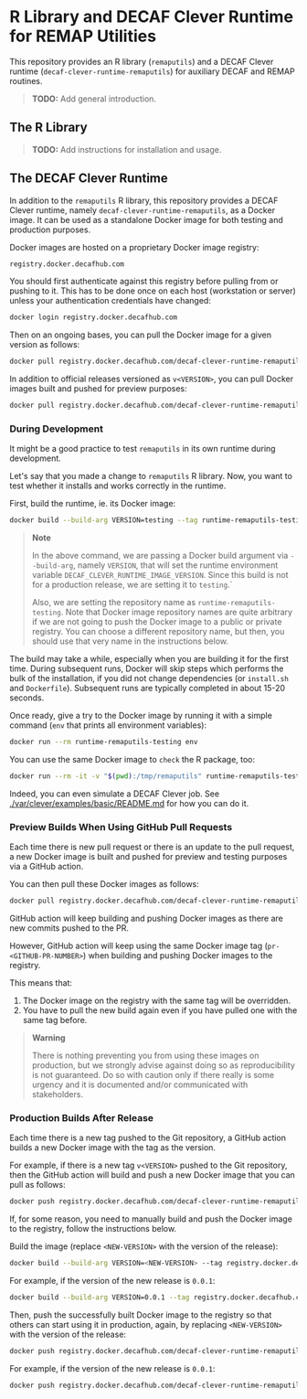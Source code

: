 # R Library and DECAF Clever Runtime for REMAP Utilities

This repository provides an R library (`remaputils`) and a DECAF Clever runtime
(`decaf-clever-runtime-remaputils`) for auxiliary DECAF and REMAP routines.

> **TODO:** Add general introduction.

## The R Library

> **TODO:** Add instructions for installation and usage.

## The DECAF Clever Runtime

In addition to the `remaputils` R library, this repository provides a DECAF
Clever runtime, namely `decaf-clever-runtime-remaputils`, as a Docker image. It
can be used as a standalone Docker image for both testing and production
purposes.

Docker images are hosted on a proprietary Docker image registry:

```txt
registry.docker.decafhub.com
```

You should first authenticate against this registry before pulling from or
pushing to it. This has to be done once on each host (workstation or server)
unless your authentication credentials have changed:

```sh
docker login registry.docker.decafhub.com
```

Then on an ongoing bases, you can pull the Docker image for a given version as
follows:

```sh
docker pull registry.docker.decafhub.com/decaf-clever-runtime-remaputils:v<VERSION>
```

In addition to official releases versioned as `v<VERSION>`, you can pull Docker
images built and pushed for preview purposes:

```sh
docker pull registry.docker.decafhub.com/decaf-clever-runtime-remaputils:pr-<GITHUB-PR-NUMBER>
```

### During Development

It might be a good practice to test `remaputils` in its own runtime during
development.

Let's say that you made a change to `remaputils` R library. Now, you want to
test whether it installs and works correctly in the runtime.

First, build the runtime, ie. its Docker image:

```sh
docker build --build-arg VERSION=testing --tag runtime-remaputils-testing .
```

> **Note**
>
> In the above command, we are passing a Docker build argument via
> `--build-arg`, namely `VERSION`, that will set the runtime environment
> variable `DECAF_CLEVER_RUNTIME_IMAGE_VERSION`. Since this build is not for a
> production release, we are setting it to `testing`.`
>
> Also, we are setting the repository name as `runtime-remaputils-testing`. Note
> that Docker image repository names are quite arbitrary if we are not going to
> push the Docker image to a public or private registry. You can choose a
> different repository name, but then, you should use that very name in the
> instructions below.

The build may take a while, especially when you are building it for the first
time. During subsequent runs, Docker will skip steps which performs the bulk of
the installation, if you did not change dependencies (or `install.sh` and
`Dockerfile`). Subsequent runs are typically completed in about 15-20 seconds.

Once ready, give a try to the Docker image by running it with a simple command
(`env` that prints all environment variables):

```sh
docker run --rm runtime-remaputils-testing env
```

You can use the same Docker image to `check` the R package, too:

```sh
docker run --rm -it -v "$(pwd):/tmp/remaputils" runtime-remaputils-testing R --quiet --vanilla -e 'devtools::check("/tmp/remaputils")'
```

Indeed, you can even simulate a DECAF Clever job. See
[./var/clever/examples/basic/README.md](./var/clever/examples/basic/README.md)
for how you can do it.

### Preview Builds When Using GitHub Pull Requests

Each time there is new pull request or there is an update to the pull request, a
new Docker image is built and pushed for preview and testing purposes via a
GitHub action.

You can then pull these Docker images as follows:

```txt
docker pull registry.docker.decafhub.com/decaf-clever-runtime-remaputils:pr-<GITHUB-PR-NUMBER>
```

GitHub action will keep building and pushing Docker images as there are new
commits pushed to the PR.

However, GitHub action will keep using the same Docker image tag
(`pr-<GITHUB-PR-NUMBER>`) when building and pushing Docker images to the
registry.

This means that:

1. The Docker image on the registry with the same tag will be overridden.
2. You have to pull the new build again even if you have pulled one with the
   same tag before.

> **Warning**
>
> There is nothing preventing you from using these images on production, but we
> strongly advise against doing so as reproducibility is not guaranteed. Do so
> with caution only if there really is some urgency and it is documented and/or
> communicated with stakeholders.

### Production Builds After Release

Each time there is a new tag pushed to the Git repository, a GitHub action
builds a new Docker image with the tag as the version.

For example, if there is a new tag `v<VERSION>` pushed to the Git repository,
then the GitHub action will build and push a new Docker image that you can pull
as follows:

```sh
docker push registry.docker.decafhub.com/decaf-clever-runtime-remaputils:v<NEW-VERSION>
```

If, for some reason, you need to manually build and push the Docker image to the
registry, follow the instructions below.

Build the image (replace `<NEW-VERSION>` with the version of the release):

```sh
docker build --build-arg VERSION=<NEW-VERSION> --tag registry.docker.decafhub.com/decaf-clever-runtime-remaputils:v<NEW-VERSION> .
```

For example, if the version of the new release is `0.0.1`:

```sh
docker build --build-arg VERSION=0.0.1 --tag registry.docker.decafhub.com/decaf-clever-runtime-remaputils:v0.0.1 .
```

Then, push the successfully built Docker image to the registry so that others
can start using it in production, again, by replacing `<NEW-VERSION>` with the
version of the release:

```sh
docker push registry.docker.decafhub.com/decaf-clever-runtime-remaputils:v<NEW-VERSION>
```

For example, if the version of the new release is `0.0.1`:

```sh
docker push registry.docker.decafhub.com/decaf-clever-runtime-remaputils:v0.0.1
```
